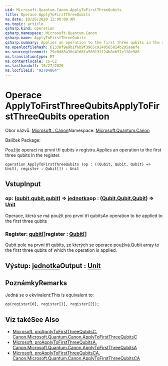 ```yaml
---
uid: Microsoft.Quantum.Canon.ApplyToFirstThreeQubits
title: Operace ApplyToFirstThreeQubits
ms.date: 10/26/2020 12:00:00 AM
ms.topic: article
qsharp.kind: operation
qsharp.namespace: Microsoft.Quantum.Canon
qsharp.name: ApplyToFirstThreeQubits
qsharp.summary: Applies an operation to the first three qubits in the register.
ms.openlocfilehash: 61330f9e9b1f6b9f3965c9240505814b295aaefe
ms.sourcegitcommit: 29e0d88a30e4166fa580132124b0eb57e1f0e986
ms.translationtype: MT
ms.contentlocale: cs-CZ
ms.lasthandoff: 10/27/2020
ms.locfileid: "92704864"
---
```

# <a name="applytofirstthreequbits-operation"></a><span data-ttu-id="6ca10-102">Operace ApplyToFirstThreeQubits</span><span class="sxs-lookup"><span data-stu-id="6ca10-102">ApplyToFirstThreeQubits operation</span></span>

<span data-ttu-id="6ca10-103">Obor názvů: [Microsoft.. Canon](xref:Microsoft.Quantum.Canon)</span><span class="sxs-lookup"><span data-stu-id="6ca10-103">Namespace: [Microsoft.Quantum.Canon](xref:Microsoft.Quantum.Canon)</span></span>

<span data-ttu-id="6ca10-104">Balíček [](https://nuget.org/packages/)</span><span class="sxs-lookup"><span data-stu-id="6ca10-104">Package: [](https://nuget.org/packages/)</span></span>


<span data-ttu-id="6ca10-105">Použije operaci na první tři qubits v registru.</span><span class="sxs-lookup"><span data-stu-id="6ca10-105">Applies an operation to the first three qubits in the register.</span></span>

```qsharp
operation ApplyToFirstThreeQubits (op : ((Qubit, Qubit, Qubit) => Unit), register : Qubit[]) : Unit
```


## <a name="input"></a><span data-ttu-id="6ca10-106">Vstup</span><span class="sxs-lookup"><span data-stu-id="6ca10-106">Input</span></span>

### <a name="op--qubitqubitqubit--unit"></a><span data-ttu-id="6ca10-107">op: ([qubit](xref:microsoft.quantum.lang-ref.qubit),[qubit](xref:microsoft.quantum.lang-ref.qubit),[qubit](xref:microsoft.quantum.lang-ref.qubit)) => [jednotka](xref:microsoft.quantum.lang-ref.unit)</span><span class="sxs-lookup"><span data-stu-id="6ca10-107">op : ([Qubit](xref:microsoft.quantum.lang-ref.qubit),[Qubit](xref:microsoft.quantum.lang-ref.qubit),[Qubit](xref:microsoft.quantum.lang-ref.qubit)) => [Unit](xref:microsoft.quantum.lang-ref.unit)</span></span> 

<span data-ttu-id="6ca10-108">Operace, která se má použít pro první tři qubits</span><span class="sxs-lookup"><span data-stu-id="6ca10-108">An operation to be applied to the first three qubits</span></span>


### <a name="register--qubit"></a><span data-ttu-id="6ca10-109">Register: [qubit](xref:microsoft.quantum.lang-ref.qubit)[]</span><span class="sxs-lookup"><span data-stu-id="6ca10-109">register : [Qubit](xref:microsoft.quantum.lang-ref.qubit)[]</span></span>

<span data-ttu-id="6ca10-110">Qubit pole na první tři qubits, ze kterých se operace používá.</span><span class="sxs-lookup"><span data-stu-id="6ca10-110">Qubit array to the first three qubits of which the operation is applied.</span></span>



## <a name="output--unit"></a><span data-ttu-id="6ca10-111">Výstup: [jednotka](xref:microsoft.quantum.lang-ref.unit)</span><span class="sxs-lookup"><span data-stu-id="6ca10-111">Output : [Unit](xref:microsoft.quantum.lang-ref.unit)</span></span>



## <a name="remarks"></a><span data-ttu-id="6ca10-112">Poznámky</span><span class="sxs-lookup"><span data-stu-id="6ca10-112">Remarks</span></span>

<span data-ttu-id="6ca10-113">Jedná se o ekvivalent:</span><span class="sxs-lookup"><span data-stu-id="6ca10-113">This is equivalent to:</span></span>

```qsharp
op(register[0], register[1], register[2]);
```

## <a name="see-also"></a><span data-ttu-id="6ca10-114">Viz také</span><span class="sxs-lookup"><span data-stu-id="6ca10-114">See Also</span></span>

- [<span data-ttu-id="6ca10-115">Microsoft. proApplyToFirstThreeQubitsC. Canon.</span><span class="sxs-lookup"><span data-stu-id="6ca10-115">Microsoft.Quantum.Canon.ApplyToFirstThreeQubitsC</span></span>](xref:Microsoft.Quantum.Canon.ApplyToFirstThreeQubitsC)
- [<span data-ttu-id="6ca10-116">Microsoft. proApplyToFirstThreeQubitsA. Canon.</span><span class="sxs-lookup"><span data-stu-id="6ca10-116">Microsoft.Quantum.Canon.ApplyToFirstThreeQubitsA</span></span>](xref:Microsoft.Quantum.Canon.ApplyToFirstThreeQubitsA)
- [<span data-ttu-id="6ca10-117">Microsoft. proApplyToFirstThreeQubitsCA. Canon.</span><span class="sxs-lookup"><span data-stu-id="6ca10-117">Microsoft.Quantum.Canon.ApplyToFirstThreeQubitsCA</span></span>](xref:Microsoft.Quantum.Canon.ApplyToFirstThreeQubitsCA)